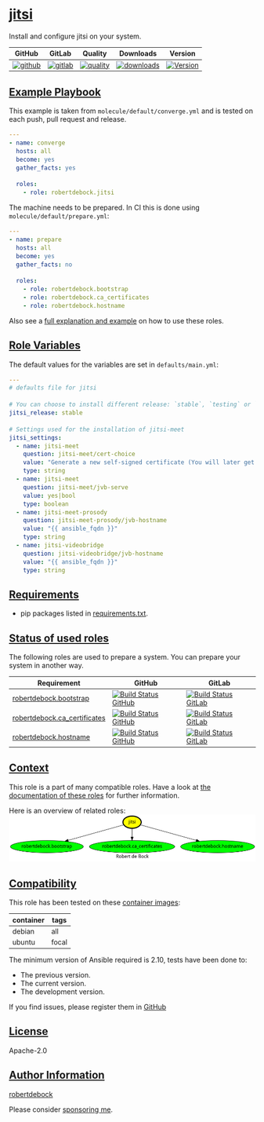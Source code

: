# [jitsi](#jitsi)

Install and configure jitsi on your system.

|GitHub|GitLab|Quality|Downloads|Version|
|------|------|-------|---------|-------|
|[![github](https://github.com/robertdebock/ansible-role-jitsi/workflows/Ansible%20Molecule/badge.svg)](https://github.com/robertdebock/ansible-role-jitsi/actions)|[![gitlab](https://gitlab.com/robertdebock/ansible-role-jitsi/badges/master/pipeline.svg)](https://gitlab.com/robertdebock/ansible-role-jitsi)|[![quality](https://img.shields.io/ansible/quality/47727)](https://galaxy.ansible.com/robertdebock/jitsi)|[![downloads](https://img.shields.io/ansible/role/d/47727)](https://galaxy.ansible.com/robertdebock/jitsi)|[![Version](https://img.shields.io/github/release/robertdebock/ansible-role-jitsi.svg)](https://github.com/robertdebock/ansible-role-jitsi/releases/)|

## [Example Playbook](#example-playbook)

This example is taken from `molecule/default/converge.yml` and is tested on each push, pull request and release.
```yaml
---
- name: converge
  hosts: all
  become: yes
  gather_facts: yes

  roles:
    - role: robertdebock.jitsi
```

The machine needs to be prepared. In CI this is done using `molecule/default/prepare.yml`:
```yaml
---
- name: prepare
  hosts: all
  become: yes
  gather_facts: no

  roles:
    - role: robertdebock.bootstrap
    - role: robertdebock.ca_certificates
    - role: robertdebock.hostname
```

Also see a [full explanation and example](https://robertdebock.nl/how-to-use-these-roles.html) on how to use these roles.

## [Role Variables](#role-variables)

The default values for the variables are set in `defaults/main.yml`:
```yaml
---
# defaults file for jitsi

# You can choose to install different release: `stable`, `testing` or `nightly`.
jitsi_release: stable

# Settings used for the installation of jitsi-meet
jitsi_settings:
  - name: jitsi-meet
    question: jitsi-meet/cert-choice
    value: "Generate a new self-signed certificate (You will later get a chance to obtain a Let's encrypt certificate)"
    type: string
  - name: jitsi-meet
    question: jitsi-meet/jvb-serve
    value: yes|bool
    type: boolean
  - name: jitsi-meet-prosody
    question: jitsi-meet-prosody/jvb-hostname
    value: "{{ ansible_fqdn }}"
    type: string
  - name: jitsi-videobridge
    question: jitsi-videobridge/jvb-hostname
    value: "{{ ansible_fqdn }}"
    type: string
```

## [Requirements](#requirements)

- pip packages listed in [requirements.txt](https://github.com/robertdebock/ansible-role-jitsi/blob/master/requirements.txt).

## [Status of used roles](#status-of-requirements)

The following roles are used to prepare a system. You can prepare your system in another way.

| Requirement | GitHub | GitLab |
|-------------|--------|--------|
|[robertdebock.bootstrap](https://galaxy.ansible.com/robertdebock/bootstrap)|[![Build Status GitHub](https://github.com/robertdebock/ansible-role-bootstrap/workflows/Ansible%20Molecule/badge.svg)](https://github.com/robertdebock/ansible-role-bootstrap/actions)|[![Build Status GitLab ](https://gitlab.com/robertdebock/ansible-role-bootstrap/badges/master/pipeline.svg)](https://gitlab.com/robertdebock/ansible-role-bootstrap)|
|[robertdebock.ca_certificates](https://galaxy.ansible.com/robertdebock/ca_certificates)|[![Build Status GitHub](https://github.com/robertdebock/ansible-role-ca_certificates/workflows/Ansible%20Molecule/badge.svg)](https://github.com/robertdebock/ansible-role-ca_certificates/actions)|[![Build Status GitLab ](https://gitlab.com/robertdebock/ansible-role-ca_certificates/badges/master/pipeline.svg)](https://gitlab.com/robertdebock/ansible-role-ca_certificates)|
|[robertdebock.hostname](https://galaxy.ansible.com/robertdebock/hostname)|[![Build Status GitHub](https://github.com/robertdebock/ansible-role-hostname/workflows/Ansible%20Molecule/badge.svg)](https://github.com/robertdebock/ansible-role-hostname/actions)|[![Build Status GitLab ](https://gitlab.com/robertdebock/ansible-role-hostname/badges/master/pipeline.svg)](https://gitlab.com/robertdebock/ansible-role-hostname)|

## [Context](#context)

This role is a part of many compatible roles. Have a look at [the documentation of these roles](https://robertdebock.nl/) for further information.

Here is an overview of related roles:
![dependencies](https://raw.githubusercontent.com/robertdebock/ansible-role-jitsi/png/requirements.png "Dependencies")

## [Compatibility](#compatibility)

This role has been tested on these [container images](https://hub.docker.com/u/robertdebock):

|container|tags|
|---------|----|
|debian|all|
|ubuntu|focal|

The minimum version of Ansible required is 2.10, tests have been done to:

- The previous version.
- The current version.
- The development version.


If you find issues, please register them in [GitHub](https://github.com/robertdebock/ansible-role-jitsi/issues)

## [License](#license)

Apache-2.0

## [Author Information](#author-information)

[robertdebock](https://robertdebock.nl/)

Please consider [sponsoring me](https://github.com/sponsors/robertdebock).
